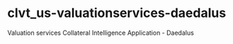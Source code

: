 # clvt_us-valuationservices-daedalus
Valuation services Collateral Intelligence Application - Daedalus
